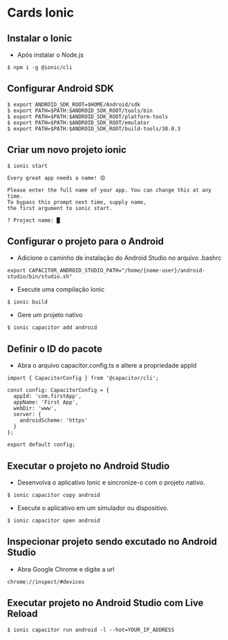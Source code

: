 # Cards Ionic

## Instalar o Ionic
 - Após instalar o Node.js
```
$ npm i -g @ionic/cli
```


## Configurar Android SDK
```
$ export ANDROID_SDK_ROOT=$HOME/Android/sdk
$ export PATH=$PATH:$ANDROID_SDK_ROOT/tools/bin
$ export PATH=$PATH:$ANDROID_SDK_ROOT/platform-tools
$ export PATH=$PATH:$ANDROID_SDK_ROOT/emulator
$ export PATH=$PATH:$ANDROID_SDK_ROOT/build-tools/30.0.3
```

## Criar um novo projeto ionic
```
$ ionic start

Every great app needs a name! 😍

Please enter the full name of your app. You can change this at any time.
To bypass this prompt next time, supply name,
the first argument to ionic start.

? Project name: █
```

## Configurar o projeto para o Android
- Adicione o caminho de instalação do Android Studio no arquivo .bashrc
```
export CAPACITOR_ANDROID_STUDIO_PATH="/home/{nome-user}/android-studio/bin/studio.sh"
```

- Execute  uma compilação Ionic
```
$ ionic build
```

- Gere um projeto nativo
```
$ ionic capacitor add android
```

## Definir o ID do pacote
- Abra o arquivo capacitor.config.ts e altere a propriedade appId

```
import { CapacitorConfig } from '@capacitor/cli';

const config: CapacitorConfig = {
  appId: 'com.firstApp',
  appName: 'First App',
  webDir: 'www',
  server: {
    androidScheme: 'https'
  }
};

export default config;
```

## Executar o projeto no Android Studio
- Desenvolva o aplicativo Ionic e sincronize-o com o projeto nativo.

```
$ ionic capacitor copy android
```

- Execute o aplicativo em um simulador ou dispositivo.
```
$ ionic capacitor open android
```

## Inspecionar projeto sendo excutado no Android Studio
- Abra Google Chrome e digite a url
```
chrome://inspect/#devices
```

## Executar projeto no Android Studio com Live Reload
```
$ ionic capacitor run android -l --hot=YOUR_IP_ADDRESS
```

